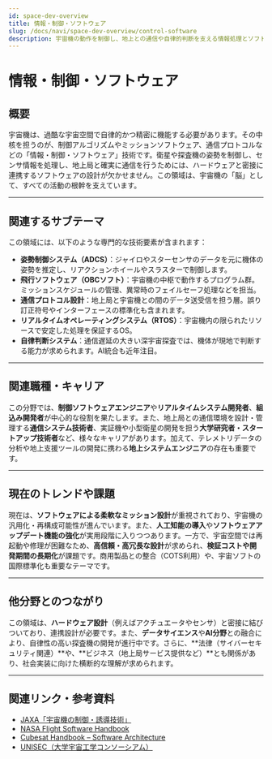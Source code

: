 ```yaml
---
id: space-dev-overview
title: 情報・制御・ソフトウェア
slug: /docs/navi/space-dev-overview/control-software
description: 宇宙機の動作を制御し、地上との通信や自律的判断を支える情報処理とソフトウェア技術の世界。
---
```


# 情報・制御・ソフトウェア

## 概要

宇宙機は、過酷な宇宙空間で自律的かつ精密に機能する必要があります。その中核を担うのが、制御アルゴリズムやミッションソフトウェア、通信プロトコルなどの「情報・制御・ソフトウェア」技術です。衛星や探査機の姿勢を制御し、センサ情報を処理し、地上局と確実に通信を行うためには、ハードウェアと密接に連携するソフトウェアの設計が欠かせません。この領域は、宇宙機の「脳」として、すべての活動の根幹を支えています。

---

## 関連するサブテーマ

この領域には、以下のような専門的な技術要素が含まれます：

- **姿勢制御システム（ADCS）**：ジャイロやスターセンサのデータを元に機体の姿勢を推定し、リアクションホイールやスラスターで制御します。
- **飛行ソフトウェア（OBCソフト）**：宇宙機の中枢で動作するプログラム群。ミッションスケジュールの管理、異常時のフェイルセーフ処理などを担当。
- **通信プロトコル設計**：地上局と宇宙機との間のデータ送受信を担う層。誤り訂正符号やインターフェースの標準化も含まれます。
- **リアルタイムオペレーティングシステム（RTOS）**：宇宙機内の限られたリソースで安定した処理を保証するOS。
- **自律判断システム**：通信遅延の大きい深宇宙探査では、機体が現地で判断する能力が求められます。AI統合も近年注目。

---

## 関連職種・キャリア

この分野では、**制御ソフトウェアエンジニア**や**リアルタイムシステム開発者**、**組込み開発者**が中心的な役割を果たします。また、地上局との通信環境を設計・管理する**通信システム技術者**、実証機や小型衛星の開発を担う**大学研究者・スタートアップ技術者**など、様々なキャリアがあります。加えて、テレメトリデータの分析や地上支援ツールの開発に携わる**地上システムエンジニア**の存在も重要です。

---

## 現在のトレンドや課題

現在は、**ソフトウェアによる柔軟なミッション設計**が重視されており、宇宙機の汎用化・再構成可能性が進んでいます。また、**人工知能の導入**や**ソフトウェアアップデート機能の強化**が実用段階に入りつつあります。一方で、宇宙空間では再起動や修理が困難なため、**高信頼・高冗長な設計**が求められ、**検証コストや開発期間の長期化**が課題です。商用製品との整合（COTS利用）や、宇宙ソフトの国際標準化も重要なテーマです。

---

## 他分野とのつながり

この領域は、**ハードウェア設計**（例えばアクチュエータやセンサ）と密接に結びついており、連携設計が必要です。また、**データサイエンス**や**AI分野**との融合により、自律性の高い探査機の開発が進行中です。さらに、**法律（サイバーセキュリティ関連）**や、**ビジネス（地上局サービス提供など）**とも関係があり、社会実装に向けた横断的な理解が求められます。

---

## 関連リンク・参考資料

- [JAXA「宇宙機の制御・誘導技術」](https://www.jaxa.jp/projects/tech/guidance_control/)
- [NASA Flight Software Handbook](https://flightsoftware.jhuapl.edu/)
- [Cubesat Handbook – Software Architecture](https://www.cubesat.org/)
- [UNISEC（大学宇宙工学コンソーシアム）](https://www.unisec.jp/)
